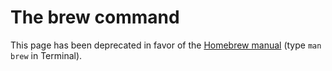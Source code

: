 # The brew command
This page has been deprecated in favor of the [Homebrew manual](https://github.com/Homebrew/homebrew/blob/master/Library/Homebrew/manpages/brew.1.md) (type
`man brew` in Terminal).
